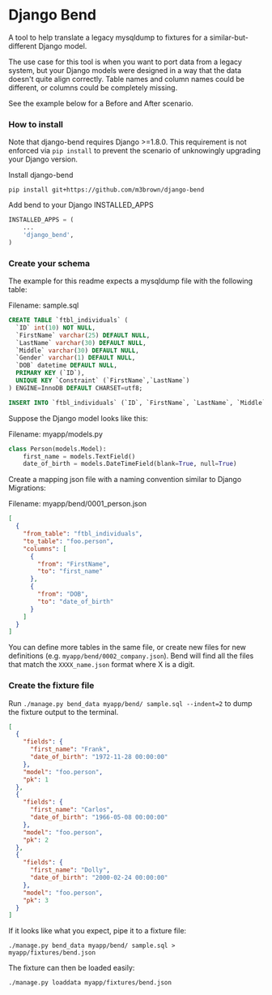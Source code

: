 # Django Bend

A tool to help translate a legacy mysqldump to fixtures for a similar-but-different Django model.

The use case for this tool is when you want to port data from a legacy system, but your Django models were designed in a way that the data doesn't quite align correctly.  Table names and column names could be different, or columns could be completely missing.

See the example below for a Before and After scenario.

### How to install

Note that django-bend requires Django >=1.8.0.  This requirement is not enforced via `pip install` to prevent the scenario of unknowingly upgrading your Django version.

Install django-bend

```shell
pip install git+https://github.com/m3brown/django-bend
```

Add bend to your Django INSTALLED_APPS

```python
INSTALLED_APPS = (
    ...
    'django_bend',
)
```

### Create your schema

The example for this readme expects a mysqldump file with the following table:

Filename: sample.sql

```sql
CREATE TABLE `ftbl_individuals` (
  `ID` int(10) NOT NULL,
  `FirstName` varchar(25) DEFAULT NULL,
  `LastName` varchar(30) DEFAULT NULL,
  `Middle` varchar(30) DEFAULT NULL,
  `Gender` varchar(1) DEFAULT NULL,
  `DOB` datetime DEFAULT NULL,
  PRIMARY KEY (`ID`),
  UNIQUE KEY `Constraint` (`FirstName`,`LastName`)
) ENGINE=InnoDB DEFAULT CHARSET=utf8;

INSERT INTO `ftbl_individuals` (`ID`, `FirstName`, `LastName`, `Middle`, `Gender`, `DOB`) VALUES ('1','Frank','Thomas','L','M','1972-11-28 00:00:00'),('2','Carlos','Baerga','3','M','1966-05-08 00:00:00'),('3','Dolly','Parton','#','F','2000-02-24 00:00:00');
```

Suppose the Django model looks like this:

Filename: myapp/models.py

```python
class Person(models.Model):
    first_name = models.TextField()
    date_of_birth = models.DateTimeField(blank=True, null=True)
```

Create a mapping json file with a naming convention similar to Django Migrations:

Filename: myapp/bend/0001_person.json

```json
[
  {
    "from_table": "ftbl_individuals",
    "to_table": "foo.person",
    "columns": [
      {
        "from": "FirstName",
        "to": "first_name"
      },
      {
        "from": "DOB",
        "to": "date_of_birth"
      }
    ]
  }
]
```

You can define more tables in the same file, or create new files for new definitions (e.g. `myapp/bend/0002_company.json`). Bend will find all the files that match the `XXXX_name.json` format where X is a digit.

### Create the fixture file

Run `./manage.py bend_data myapp/bend/ sample.sql --indent=2` to dump the fixture output to the terminal.

```json
[
  {
    "fields": {
      "first_name": "Frank",
      "date_of_birth": "1972-11-28 00:00:00"
    },
    "model": "foo.person",
    "pk": 1
  },
  {
    "fields": {
      "first_name": "Carlos",
      "date_of_birth": "1966-05-08 00:00:00"
    },
    "model": "foo.person",
    "pk": 2
  },
  {
    "fields": {
      "first_name": "Dolly",
      "date_of_birth": "2000-02-24 00:00:00"
    },
    "model": "foo.person",
    "pk": 3
  }
]
```

If it looks like what you expect, pipe it to a fixture file:

```shell
./manage.py bend_data myapp/bend/ sample.sql > myapp/fixtures/bend.json
```

The fixture can then be loaded easily:

```shell
./manage.py loaddata myapp/fixtures/bend.json
```
